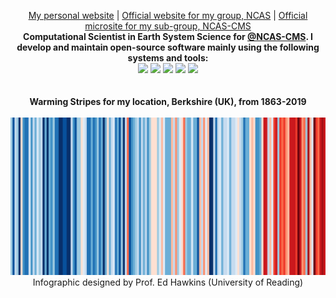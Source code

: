 <p align="center">
  <a href="https://sadielbartholomew.github.io/">My personal website</a> |
  <a href="https://ncas.ac.uk/">Official website for my group, NCAS</a> |
  <a href="http://cms.ncas.ac.uk/">Official microsite for my sub-group, NCAS-CMS</a>
  <br>
  <b>
    Computational Scientist in Earth System Science for
    <a href="https://github.com/NCAS-CMS">@NCAS-CMS</a>. I develop
    and maintain open-source software mainly using the following systems and tools:
  </b>
  <br>
  <a href="https://www.gnu.org/software/bash/" title="bash"><img src="https://bashlogo.com/img/symbol/svg/full_colored_dark.svg" width="70"/></a>
  <a href="https://www.linuxfoundation.org/projects/linux/" title="linux"><img src="https://upload.wikimedia.org/wikipedia/commons/3/35/Tux.svg" width="55"/></a>
  <a href="https://www.python.org/" title="python"><img src="https://upload.wikimedia.org/wikipedia/commons/c/c3/Python-logo-notext.svg" width="55"/></a>
  <a href="https://www.gnu.org/software/emacs/" title="emacs"><img src="https://upload.wikimedia.org/wikipedia/commons/thumb/0/08/EmacsIcon.svg/1200px-EmacsIcon.svg.png" width="60"/></a>
  <a href="https://git-scm.com/" title="git"><img src="https://upload.wikimedia.org/wikipedia/commons/3/3f/Git_icon.svg" width="60"/></a>
  <br><br><br>
  <b>Warming Stripes for my location, Berkshire (UK), from 1863-2019</b><br><br>
  <img src="https://github.com/sadielbartholomew/sadielbartholomew/blob/master/profile-media/berkshire_warming_stripes_attr_ed_hawkins.png?raw=true">
  <br>Infographic designed by Prof. Ed Hawkins (University of Reading)
</p>
